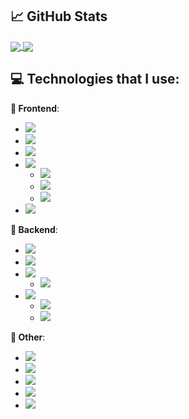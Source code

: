 ## &#x1f4c8; GitHub Stats

<a href="https://github.com/MartinHeinz/MartinHeinz">
  <img align="center" src="https://github-readme-stats.vercel.app/api/top-langs/?username=MatijaNovosel&layout=compact&langs_count=10&exclude_repo=heroesofcrimson&hide_title=true" />
</a>
<a href="https://github.com/MartinHeinz/MartinHeinz">
  <img align="center" src="https://github-readme-stats.vercel.app/api?username=MatijaNovosel&show_icons=true&line_height=28&hide_title=true" />
</a>

## 💻 Technologies that I use:

**🎨 Frontend**:
- ![](https://img.shields.io/badge/Typescript%20💕-informational?style=flat&logo=typescript&logoColor=white&color=007ACC)
- ![](https://img.shields.io/badge/SASS&SCSS-informational?style=flat&logo=sass&logoColor=white&color=CC6699)
- ![](https://img.shields.io/badge/Angular-informational?style=flat&logo=angular&logoColor=white&color=DD0031)
- ![](https://img.shields.io/badge/VueJS-3%20&%202-informational?style=flat&logo=vue.js&logoColor=white&color=2bbc8a)
  - ![](https://img.shields.io/badge/Vuetify-informational?style=flat&logo=vuetify&logoColor=white&color=1867c0)
  - ![](https://img.shields.io/badge/Quasar-informational?style=flate&logo=quasar&logoColor=white&color=1976d2)
  - ![](https://img.shields.io/badge/Buefy-informational?style=flat&logo=buefy&logoColor=white&color=7957D5)
- ![](https://img.shields.io/badge/Electron-informational?style=flat&logo=electron&logoColor=white&color=47848F)

**🔧 Backend**:
- ![](https://img.shields.io/badge/Spring-informational?style=flat&logo=spring&logoColor=white&color=6DB33F)
- ![](https://img.shields.io/badge/.NET%20Core-informational?style=flat&logo=dotnet&logoColor=white&color=5C2D91)
- ![](https://img.shields.io/badge/PHP-informational?style=flat&logo=php&logoColor=white&color=777BB4)
  - ![](https://img.shields.io/badge/CakePHP-informational?style=flat&logo=cakephp&logoColor=white&color=D33C43)
- ![](https://img.shields.io/badge/NodeJS-informational?style=flat&logo=nodedotjs&logoColor=white&color=339933)
  - ![](https://img.shields.io/badge/Typescript-informational?style=flat&logo=typescript&logoColor=white&color=007ACC)
  - ![](https://img.shields.io/badge/NestJS&TypeORM-informational?style=flat&logo=nestjs&logoColor=E0234E&color=black)

**🔗 Other**:
- ![](https://img.shields.io/badge/MySQL-informational?style=flat&logo=mysql&logoColor=white&color=4479A1)
- ![](https://img.shields.io/badge/TSQL-informational?style=flat&logo=microsoft-sql-server&logoColor=white&color=CC2927)
- ![](https://img.shields.io/badge/Firebase&Firestore-informational?style=flat&logo=firebase&logoColor=f6820d&color=FFCA28)
- ![](https://img.shields.io/badge/GraphQL-informational?style=flat&logo=graphql&logoColor=fd43c0&color=E10098)
- ![](https://img.shields.io/badge/JSON%20Web%20Tokens-informational?style=flat&logo=json-web-tokens&logoColor=E10098&color=000000)

